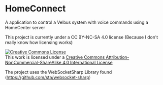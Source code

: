 # HomeConnect
A application to control a Velbus system with voice commands using a HomeCenter server

This project is currently under a CC BY-NC-SA 4.0 license (Because I don't really know how licensing works)


<a rel="license" href="http://creativecommons.org/licenses/by-nc-sa/4.0/"><img alt="Creative Commons License" style="border-width:0" src="https://i.creativecommons.org/l/by-nc-sa/4.0/88x31.png" /></a><br />This work is licensed under a <a rel="license" href="http://creativecommons.org/licenses/by-nc-sa/4.0/">Creative Commons Attribution-NonCommercial-ShareAlike 4.0 International License</a>

The project uses the WebSocketSharp Library found (https://github.com/sta/websocket-sharp)
